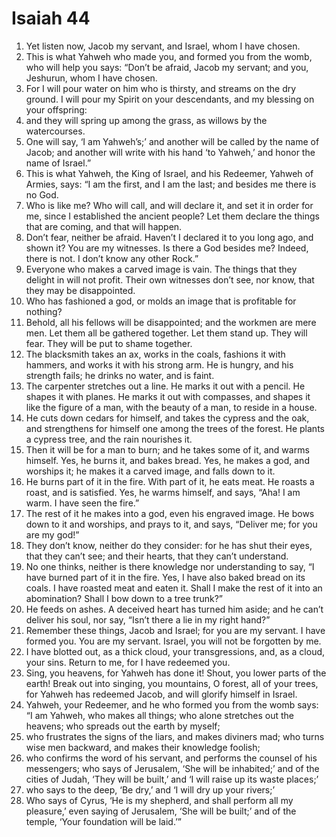 ﻿
# Isaiah 44
1. Yet listen now, Jacob my servant, and Israel, whom I have chosen. 
2. This is what Yahweh who made you, and formed you from the womb, who will help you says: “Don’t be afraid, Jacob my servant; and you, Jeshurun, whom I have chosen. 
3. For I will pour water on him who is thirsty, and streams on the dry ground. I will pour my Spirit on your descendants, and my blessing on your offspring: 
4. and they will spring up among the grass, as willows by the watercourses. 
5. One will say, ‘I am Yahweh’s;’ and another will be called by the name of Jacob; and another will write with his hand ‘to Yahweh,’ and honor the name of Israel.” 
6. This is what Yahweh, the King of Israel, and his Redeemer, Yahweh of Armies, says: “I am the first, and I am the last; and besides me there is no God. 
7. Who is like me? Who will call, and will declare it, and set it in order for me, since I established the ancient people? Let them declare the things that are coming, and that will happen. 
8. Don’t fear, neither be afraid. Haven’t I declared it to you long ago, and shown it? You are my witnesses. Is there a God besides me? Indeed, there is not. I don’t know any other Rock.” 
9. Everyone who makes a carved image is vain. The things that they delight in will not profit. Their own witnesses don’t see, nor know, that they may be disappointed. 
10. Who has fashioned a god, or molds an image that is profitable for nothing? 
11. Behold, all his fellows will be disappointed; and the workmen are mere men. Let them all be gathered together. Let them stand up. They will fear. They will be put to shame together. 
12. The blacksmith takes an ax, works in the coals, fashions it with hammers, and works it with his strong arm. He is hungry, and his strength fails; he drinks no water, and is faint. 
13. The carpenter stretches out a line. He marks it out with a pencil. He shapes it with planes. He marks it out with compasses, and shapes it like the figure of a man, with the beauty of a man, to reside in a house. 
14. He cuts down cedars for himself, and takes the cypress and the oak, and strengthens for himself one among the trees of the forest. He plants a cypress tree, and the rain nourishes it. 
15. Then it will be for a man to burn; and he takes some of it, and warms himself. Yes, he burns it, and bakes bread. Yes, he makes a god, and worships it; he makes it a carved image, and falls down to it. 
16. He burns part of it in the fire. With part of it, he eats meat. He roasts a roast, and is satisfied. Yes, he warms himself, and says, “Aha! I am warm. I have seen the fire.” 
17. The rest of it he makes into a god, even his engraved image. He bows down to it and worships, and prays to it, and says, “Deliver me; for you are my god!” 
18. They don’t know, neither do they consider: for he has shut their eyes, that they can’t see; and their hearts, that they can’t understand. 
19. No one thinks, neither is there knowledge nor understanding to say, “I have burned part of it in the fire. Yes, I have also baked bread on its coals. I have roasted meat and eaten it. Shall I make the rest of it into an abomination? Shall I bow down to a tree trunk?” 
20. He feeds on ashes. A deceived heart has turned him aside; and he can’t deliver his soul, nor say, “Isn’t there a lie in my right hand?” 
21. Remember these things, Jacob and Israel; for you are my servant. I have formed you. You are my servant. Israel, you will not be forgotten by me. 
22. I have blotted out, as a thick cloud, your transgressions, and, as a cloud, your sins. Return to me, for I have redeemed you. 
23. Sing, you heavens, for Yahweh has done it! Shout, you lower parts of the earth! Break out into singing, you mountains, O forest, all of your trees, for Yahweh has redeemed Jacob, and will glorify himself in Israel. 
24. Yahweh, your Redeemer, and he who formed you from the womb says: “I am Yahweh, who makes all things; who alone stretches out the heavens; who spreads out the earth by myself; 
25. who frustrates the signs of the liars, and makes diviners mad; who turns wise men backward, and makes their knowledge foolish; 
26. who confirms the word of his servant, and performs the counsel of his messengers; who says of Jerusalem, ‘She will be inhabited;’ and of the cities of Judah, ‘They will be built,’ and ‘I will raise up its waste places;’ 
27. who says to the deep, ‘Be dry,’ and ‘I will dry up your rivers;’ 
28. Who says of Cyrus, ‘He is my shepherd, and shall perform all my pleasure,’ even saying of Jerusalem, ‘She will be built;’ and of the temple, ‘Your foundation will be laid.’” 
